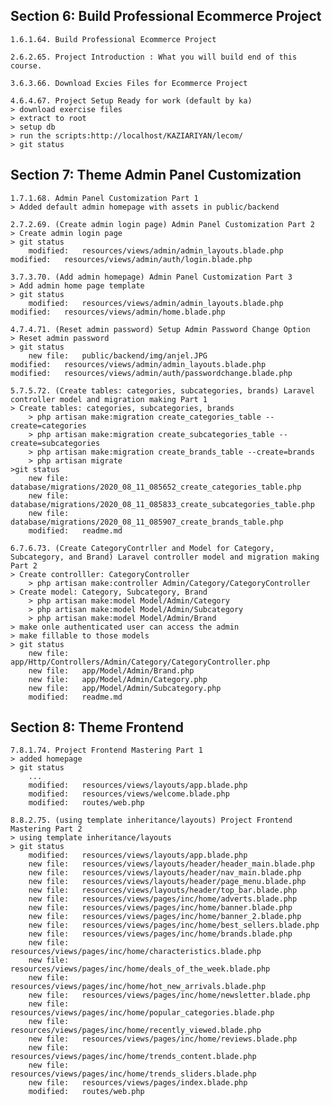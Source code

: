 
## Section 6: Build Professional Ecommerce Project

	1.6.1.64. Build Professional Ecommerce Project

	2.6.2.65. Project Introduction : What you will build end of this course.

	3.6.3.66. Download Excies Files for Ecommerce Project

	4.6.4.67. Project Setup Ready for work (default by ka)
	> download exercise files
	> extract to root
	> setup db
	> run the scripts:http://localhost/KAZIARIYAN/lecom/
	> git status


## Section 7: Theme Admin Panel Customization

	1.7.1.68. Admin Panel Customization Part 1
	> Added default admin homepage with assets in public/backend

	2.7.2.69. (Create admin login page) Admin Panel Customization Part 2
	> Create admin login page
	> git status
		modified:   resources/views/admin/admin_layouts.blade.php
    modified:   resources/views/admin/auth/login.blade.php

	3.7.3.70. (Add admin homepage) Admin Panel Customization Part 3
	> Add admin home page template
	> git status
		modified:   resources/views/admin/admin_layouts.blade.php
    modified:   resources/views/admin/home.blade.php

	4.7.4.71. (Reset admin password) Setup Admin Password Change Option
	> Reset admin password
	> git status
		new file:   public/backend/img/anjel.JPG
    modified:   resources/views/admin/admin_layouts.blade.php
    modified:   resources/views/admin/auth/passwordchange.blade.php	

	5.7.5.72. (Create tables: categories, subcategories, brands) Laravel controller model and migration making Part 1
	> Create tables: categories, subcategories, brands
		> php artisan make:migration create_categories_table --create=categories
		> php artisan make:migration create_subcategories_table --create=subcategories
		> php artisan make:migration create_brands_table --create=brands
		> php artisan migrate
	>git status
		new file:   database/migrations/2020_08_11_085652_create_categories_table.php
		new file:   database/migrations/2020_08_11_085833_create_subcategories_table.php
		new file:   database/migrations/2020_08_11_085907_create_brands_table.php
		modified:   readme.md

	6.7.6.73. (Create CategoryContrller and Model for Category, Subcategory, and Brand) Laravel controller model and migration making Part 2
	> Create controlller: CategoryController
		> php artisan make:controller Admin/Category/CategoryController
	> Create model: Category, Subcategory, Brand
		> php artisan make:model Model/Admin/Category
		> php artisan make:model Model/Admin/Subcategory
		> php artisan make:model Model/Admin/Brand
	> make onle authenticated user can access the admin	
	> make fillable to those models	
	> git status
		new file:   app/Http/Controllers/Admin/Category/CategoryController.php
        new file:   app/Model/Admin/Brand.php
        new file:   app/Model/Admin/Category.php
        new file:   app/Model/Admin/Subcategory.php
        modified:   readme.md	

## Section 8: Theme Frontend

	7.8.1.74. Project Frontend Mastering Part 1
	> added homepage
	> git status
		...
	 	modified:   resources/views/layouts/app.blade.php
        modified:   resources/views/welcome.blade.php
        modified:   routes/web.php

	8.8.2.75. (using template inheritance/layouts) Project Frontend Mastering Part 2
	> using template inheritance/layouts
	> git status
		modified:   resources/views/layouts/app.blade.php
        new file:   resources/views/layouts/header/header_main.blade.php
        new file:   resources/views/layouts/header/nav_main.blade.php
        new file:   resources/views/layouts/header/page_menu.blade.php
        new file:   resources/views/layouts/header/top_bar.blade.php
        new file:   resources/views/pages/inc/home/adverts.blade.php
        new file:   resources/views/pages/inc/home/banner.blade.php
        new file:   resources/views/pages/inc/home/banner_2.blade.php
        new file:   resources/views/pages/inc/home/best_sellers.blade.php
        new file:   resources/views/pages/inc/home/brands.blade.php
        new file:   resources/views/pages/inc/home/characteristics.blade.php
        new file:   resources/views/pages/inc/home/deals_of_the_week.blade.php
        new file:   resources/views/pages/inc/home/hot_new_arrivals.blade.php
        new file:   resources/views/pages/inc/home/newsletter.blade.php
        new file:   resources/views/pages/inc/home/popular_categories.blade.php
        new file:   resources/views/pages/inc/home/recently_viewed.blade.php
        new file:   resources/views/pages/inc/home/reviews.blade.php
        new file:   resources/views/pages/inc/home/trends_content.blade.php
        new file:   resources/views/pages/inc/home/trends_sliders.blade.php
        new file:   resources/views/pages/index.blade.php
        modified:   routes/web.php
